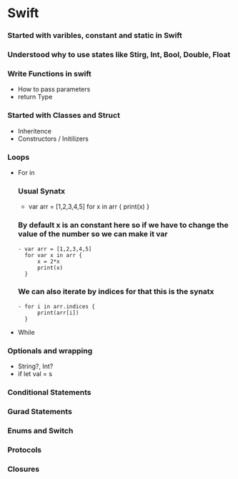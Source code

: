 # Swift

### Started with varibles, constant and static in Swift

### Understood why to use states like Stirg, Int, Bool, Double, Float

### Write Functions in swift
- How to pass parameters
- return Type

### Started with Classes and Struct

- Inheritence
- Constructors / Initilizers

### Loops
- For in

  ### Usual Synatx
    - var arr = [1,2,3,4,5]
      for x in arr {
          print(x)
      }
      
    ### By default x is an constant here so if we have to change the value of the number so we can make it var
      - var arr = [1,2,3,4,5]
        for var x in arr {
            x = 2*x
            print(x)
        }
        
    ### We can also iterate by indices for that this is the synatx
      - for i in arr.indices {
            print(arr[i])
        }
- While

### Optionals and wrapping
- String?, Int?
- if let val = s 

### Conditional Statements

### Gurad Statements

### Enums and Switch

### Protocols

### Closures
